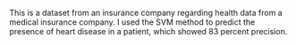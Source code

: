 This is a dataset from an insurance company regarding health data from a medical insurance company. I used the SVM method to predict the presence of heart disease in a patient, which showed 83 percent precision.
